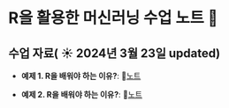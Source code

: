# R을 활용한 머신러닝 수업 노트 🙌

## 수업 자료( ☀️ 2024년 3월 23일 updated)


- **예제 1. R을 배워야 하는 이유?**:  📄[노트](https://edgeun.notion.site/0626_R_R-is-na-32a87a7dc296439995d250f818afc76f#3b217e808f0544d6a2d501d6e318ac61)

- **예제 2. R을 배워야 하는 이유?**:  📄[노트](https://edgeun.notion.site/0626_R_R-is-na-32a87a7dc296439995d250f818afc76f#3b217e808f0544d6a2d501d6e318ac61)
